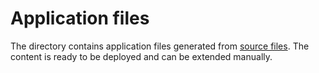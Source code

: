 Application files
=================

The directory contains application files generated from [source files](../src/).
The content is ready to be deployed and can be extended manually.
